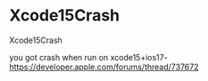 # Xcode15Crash
Xcode15Crash

you got crash when run on xcode15+ios17-
https://developer.apple.com/forums/thread/737672
